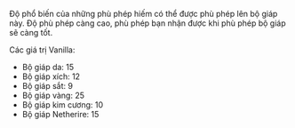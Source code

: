 Độ phổ biến của những phù phép hiếm có thể được phù phép lên bộ giáp này. Độ phù phép càng cao, phù phép bạn nhận được khi phù phép bộ giáp sẽ càng tốt.

Các giá trị Vanilla:

* Bộ giáp da: 15
* Bộ giáp xích: 12
* Bộ giáp sắt: 9
* Bộ giáp vàng: 25
* Bộ giáp kim cương: 10
* Bộ giáp Netherire: 15